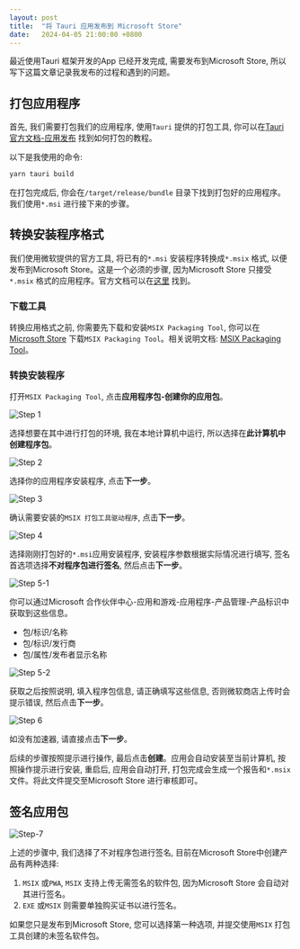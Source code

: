 ```yaml
---
layout: post
title:  "将 Tauri 应用发布到 Microsoft Store"
date:   2024-04-05 21:00:00 +0800
---
```


最近使用Tauri 框架开发的App 已经开发完成, 需要发布到Microsoft Store, 所以写下这篇文章记录我发布的过程和遇到的问题。

## 打包应用程序

首先, 我们需要打包我们的应用程序, 使用`Tauri` 提供的打包工具, 你可以在[Tauri 官方文档-应用发布](https://tauri.app/v1/guides/distribution/publishing/) 找到如何打包的教程。

以下是我使用的命令:

```bash
yarn tauri build
```

在打包完成后, 你会在`/target/release/bundle` 目录下找到打包好的应用程序。我们使用`*.msi` 进行接下来的步骤。

## 转换安装程序格式

我们使用微软提供的官方工具, 将已有的`*.msi` 安装程序转换成`*.msix` 格式, 以便发布到Microsoft Store。这是一个必须的步骤, 因为Microsoft Store 只接受`*.msix` 格式的应用程序。官方文档可以在[这里](https://learn.microsoft.com/en-us/windows/MSIX/packaging-tool/create-an-MSIX-overview) 找到。

### 下载工具

转换应用格式之前, 你需要先下载和安装`MSIX Packaging Tool`, 你可以在[Microsoft Store](https://www.microsoft.com/p/MSIX-packaging-tool/9n5lw3jbcxkf) 下载`MSIX Packaging Tool`。相关说明文档: [MSIX Packaging Tool](https://learn.microsoft.com/en-us/windows/MSIX/packaging-tool/tool-overview)。

### 转换安装程序

打开`MSIX Packaging Tool`, 点击**应用程序包-创建你的应用包**。

![Step 1](/assets/img/publish-tauri-app-to-ms-store-step1.png)

选择想要在其中进行打包的环境, 我在本地计算机中运行, 所以选择在**此计算机中创建程序包**。

![Step 2](/assets//img/publish-tauri-app-to-ms-store-step2.png)

选择你的应用程序安装程序, 点击**下一步**。

![Step 3](/assets/img/publish-tauri-app-to-ms-store-step3.png)

确认需要安装的`MSIX 打包工具驱动程序`, 点击**下一步**。

![Step 4](/assets/img/publish-tauri-app-to-ms-store-step4.png)

选择刚刚打包好的`*.msi`应用安装程序, 安装程序参数根据实际情况进行填写, 签名首选项选择**不对程序包进行签名**, 然后点击**下一步**。

![Step 5-1](/assets/img/publish-tauri-app-to-ms-store-step5-1.png)

你可以通过Microsoft 合作伙伴中心-应用和游戏-应用程序-产品管理-产品标识中获取到这些信息。

- 包/标识/名称
- 包/标识/发行商
- 包/属性/发布者显示名称

![Step 5-2](/assets/img/publish-tauri-app-to-ms-store-step5-2.png)

获取之后按照说明, 填入程序包信息, 请正确填写这些信息, 否则微软商店上传时会提示错误, 然后点击**下一步**。

![Step 6](/assets/img/publish-tauri-app-to-ms-store-step6.png)

如没有加速器, 请直接点击**下一步**。

后续的步骤按照提示进行操作, 最后点击**创建**。应用会自动安装至当前计算机, 按照操作提示进行安装, 重启后, 应用会自动打开, 打包完成会生成一个报告和`*.msix`文件。将此文件提交至Microsoft Store 进行审核即可。

## 签名应用包

![Step-7](/assets/img/publish-tauri-app-to-ms-store-step7.png)

上述的步骤中, 我们选择了不对程序包进行签名, 目前在Microsoft Store中创建产品有两种选择:

1. `MSIX` 或`PWA`, `MSIX` 支持上传无需签名的软件包, 因为Microsoft Store 会自动对其进行签名。
2. `EXE` 或`MSIX` 则需要单独购买证书以进行签名。

如果您只是发布到Microsoft Store, 您可以选择第一种选项, 并提交使用`MSIX` 打包工具创建的未签名软件包。
